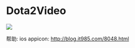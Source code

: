Dota2Video
=====

<a href="https://github.com/ykforerlang/Dota2Video/blob/master/demo_images/v1.gif"><img src="https://github.com/ykforerlang/Dota2Video/blob/master/demo_images/v1.gif"></a>


帮助:
  ios appicon: http://blog.it985.com/8048.html
